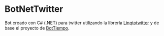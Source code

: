 # BotNetTwitter
Bot creado con C# (.NET) para twitter utilizando la librería [Linqtotwitter](https://github.com/JoeMayo/LinqToTwitter) y de base el proyecto de [BotTiempo](https://github.com/Javierif/BotTiempo).


